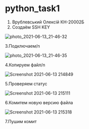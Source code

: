 # python_task1
1. Врублевський Олексій КН-20002Б
2. Создаём SSH KEY


![photo_2021-06-13_21-46-32](https://user-images.githubusercontent.com/20855298/121818601-d7094d00-cc90-11eb-87c8-4fc086b81086.jpg)

3.Подключаем/n


![photo_2021-06-13_21-46-35](https://user-images.githubusercontent.com/20855298/121818620-fc965680-cc90-11eb-948f-69547f76d148.jpg)

4.Копируем файл/n


![Screenshot 2021-06-13 214849](https://user-images.githubusercontent.com/20855298/121818649-26e81400-cc91-11eb-9cb3-4c1098dd94bc.jpg)

5.Проверяем статус


![Screenshot 2021-06-13 215111](https://user-images.githubusercontent.com/20855298/121818721-87775100-cc91-11eb-8b7c-aac097b8130a.jpg)

6.Комитем новую версию файла

![Screenshot 2021-06-13 215318](https://user-images.githubusercontent.com/20855298/121818771-da510880-cc91-11eb-8f85-890817894484.jpg)

7.Пушим комит
